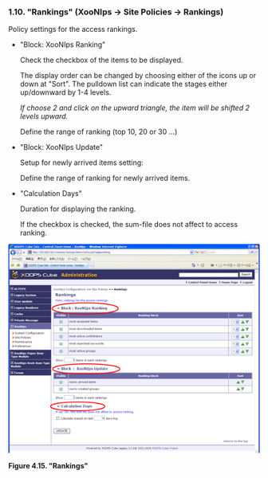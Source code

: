 ### 1.10. &quot;Rankings&quot; (XooNIps -> Site Policies -> Rankings) 

Policy settings for the access rankings.

*   &quot;Block: XooNIps Ranking&quot;

    Check the checkbox of the items to be displayed.

    The display order can be changed by choosing either of the icons up or down at &quot;Sort&quot;. The pulldown list can indicate the stages either up/downward by 1-4 levels.

    _If choose 2 and click on the upward triangle, the item will be shifted 2 levels upward._

    Define the range of ranking (top 10, 20 or 30 ...)

*   &quot;Block: XooNIps Update&quot;

    Setup for newly arrived items setting:

    Define the range of ranking for newly arrived items.

*   &quot;Calculation Days&quot;

    Duration for displaying the ranking.

    If the checkbox is checked, the sum-file does not affect to access ranking.

!["Rankings"](../../assets/xoonips-policy15.png)

**Figure 4.15. &quot;Rankings&quot;**